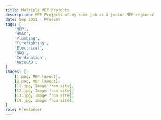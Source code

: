 ```yaml
---
title: Multiple MEP Projects
description: MEP Projects of my side job as a jonior MEP engineer.
date: Sep 2021 - Present
tags: [
    'MEP',
    'HVAC',
    'Plumbing',
    'Firefighting',
    'Electrical',
    'BOQ',
    'Cordination',
    'AutoCAD',
]
images: [
    [1.png, MEP layout],
    [2.png, MEP layout],
    [11.jpg, Image from site],
    [12.jpg, Image from site],
    [13.jpg, Image from site],
    [14.jpg, Image from site],
]
role: Freelancer
---
```

